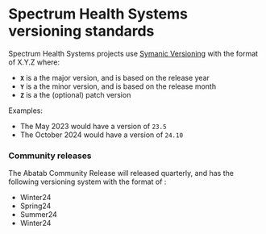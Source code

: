 <!-- Last updated: 230724 -->

# Spectrum Health Systems versioning standards

Spectrum Health Systems projects use [Symanic Versioning](https://semver.org/) with the format of X.Y.Z where:

- **`X`** is a the major version, and is based on the release year
- **`Y`** is a the minor version, and is based on the release month
- **`Z`** is a the (optional) patch version

Examples:

- The May 2023 would have a version of `23.5`
- The October 2024 would have a version of `24.10`

### Community releases

The Abatab Community Release will released quarterly, and has the following versioning system with the format of <Season><Year>:

- Winter24
- Spring24
- Summer24
- Winter24
